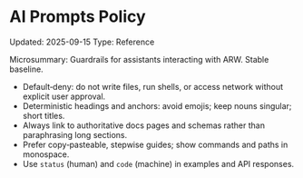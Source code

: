 # AI Prompts Policy
Updated: 2025-09-15
Type: Reference

Microsummary: Guardrails for assistants interacting with ARW. Stable baseline.

- Default‑deny: do not write files, run shells, or access network without explicit user approval.
- Deterministic headings and anchors: avoid emojis; keep nouns singular; short titles.
- Always link to authoritative docs pages and schemas rather than paraphrasing long sections.
- Prefer copy‑pasteable, stepwise guides; show commands and paths in monospace.
- Use `status` (human) and `code` (machine) in examples and API responses.

